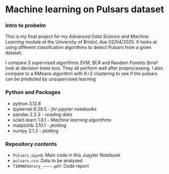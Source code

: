 # Machine learning on Pulsars dataset

### Intro to probelm
This is my final project for my *Advanced Data Science and Machine Learning* module at the University of Bristol, due 02/04/2025. It looks at using different classifcation algorithms to detect Pulsars from a given dataset.

I compare 3 supervised algorithms SVM, BLR and Random Forests (brief look at decision trees too). They all perform well after preprocessing. I also compare to a KMeans algorithm with K=2 clustering to see if the pulsars can be predicted by unsupervised learning

### Python and Packages

 - python 3.12.8
 - ipykernel 6.29.5 *- for jupyter notebooks*
 - pandas 2.2.3 *- reading data*
 - scikit-learn 1.6.1 *- Machine learning algorithms*
 - matplotlib 3.10.1 *- plotting*
 - numpy 2.1.3 *- plotting*

### Repository contents

 - `Pulsars.ipynb`: Main code in this Jupyter Notebook
 - `pulsars.csv`: Data to be analysed
 - `TIDMARSHrory_~~~~.pdf`: Code report
 
